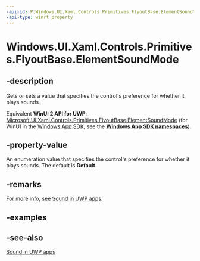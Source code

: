 ```yaml
---
-api-id: P:Windows.UI.Xaml.Controls.Primitives.FlyoutBase.ElementSoundMode
-api-type: winrt property
---
```


<!-- Property syntax
public Windows.UI.Xaml.ElementSoundMode ElementSoundMode { get;  set; }
-->

# Windows.UI.Xaml.Controls.Primitives.FlyoutBase.ElementSoundMode

## -description
Gets or sets a value that specifies the control's preference for whether it plays sounds.

Equivalent **WinUI 2 API for UWP**: [Microsoft.UI.Xaml.Controls.Primitives.FlyoutBase.ElementSoundMode](/windows/winui/api/microsoft.ui.xaml.controls.primitives.flyoutbase.elementsoundmode) (for WinUI in the [Windows App SDK](/windows/apps/windows-app-sdk/), see the **[Windows App SDK namespaces](/windows/windows-app-sdk/api/winrt/)**).

## -property-value
An enumeration value that specifies the control's preference for whether it plays sounds. The default is **Default**.

## -remarks
For more info, see [Sound in UWP apps](/windows/uwp/style/sound).

## -examples

## -see-also
[Sound in UWP apps](/windows/uwp/style/sound)
